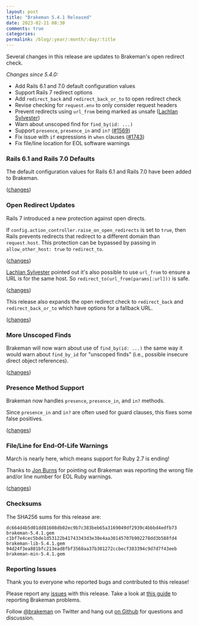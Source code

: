 ```yaml
---
layout: post
title: "Brakeman 5.4.1 Released"
date: 2023-02-21 08:30
comments: true
categories:
permalink: /blog/:year/:month/:day/:title
---
```


Several changes in this release are updates to Brakeman's open redirect check.

_Changes since 5.4.0:_

* Add Rails 6.1 and 7.0 default configuration values
* Support Rails 7 redirect options
* Add `redirect_back` and `redirect_back_or_to` to open redirect check
* Revise checking for `request.env` to only consider request headers
* Prevent redirects using `url_from` being marked as unsafe ([Lachlan Sylvester](https://github.com/lsylvester))
* Warn about unscoped find for `find_by(id: ...)`
* Support `presence`, `presence_in` and `in?` ([#1569](https://github.com/presidentbeef/brakeman/issues/1569))
* Fix issue with `if` expressions in `when` clauses ([#1743](https://github.com/presidentbeef/brakeman/issues/1743))
* Fix file/line location for EOL software warnings

### Rails 6.1 and Rails 7.0 Defaults

The default configuration values for Rails 6.1 and Rails 7.0 have been added to Brakeman.

([changes](https://github.com/presidentbeef/brakeman/pull/1751))

### Open Redirect Updates

Rails 7 introduced a new protection against open directs.

If `config.action_controller.raise_on_open_redirects` is set to `true`, then Rails prevents redirects that redirect to a different domain than `request.host`.
This protection can be bypassed by passing in `allow_other_host: true` to `redirect_to`.

([changes](https://github.com/presidentbeef/brakeman/pull/1755))

[Lachlan Sylvester](https://github.com/lsylvester) pointed out it's also possible to use `url_from` to ensure a URL is for the same host. So `redirect_to(url_from(params[:url]))` is safe.

([changes](https://github.com/presidentbeef/brakeman/pull/1749))

This release also expands the open redirect check to `redirect_back` and `redirect_back_or_to` which have options for a fallback URL.

([changes](https://github.com/presidentbeef/brakeman/pull/1756))

### More Unscoped Finds 

Brakeman will now warn about use of `find_by(id: ...)` the same way it would warn about `find_by_id` for "unscoped finds" (i.e., possible insecure direct object references).

([changes](https://github.com/presidentbeef/brakeman/pull/1748))

### Presence Method Support

Brakeman now handles `presence`, `presence_in`, and `in?` methods.

Since `presence_in` and `in?` are often used for guard clauses, this fixes some false positives.

([changes](https://github.com/presidentbeef/brakeman/pull/1747))

### File/Line for End-Of-Life Warnings

March is nearly here, which means support for Ruby 2.7 is ending!

Thanks to [Jon Burns](https://github.com/jburns42891) for pointing out Brakeman was reporting the wrong file and/or line number for EOL Ruby warnings.

([changes](https://github.com/presidentbeef/brakeman/pull/1761))

### Checksums

The SHA256 sums for this release are:

    dc664d4b5d01dd81608db02ec9b7c383beb65a3169049df2939c4bbbd4edfb73  brakeman-5.4.1.gem
    c1bf7e4cec5bde1d53122b41743343d3e38e4aa30145707b902278dd3b588fd4  brakeman-lib-5.4.1.gem
    94d24f3ea881bfc213ead8fbf3568aa37b301272ccbecf383394c9d7d7f43eeb  brakeman-min-5.4.1.gem

### Reporting Issues

Thank you to everyone who reported bugs and contributed to this release!

Please report any [issues](https://github.com/presidentbeef/brakeman/issues) with this release. Take a look at [this guide](https://github.com/presidentbeef/brakeman/wiki/How-to-Report-a-Brakeman-Issue) to reporting Brakeman problems.

Follow [@brakeman](https://twitter.com/brakeman) on Twitter and hang out [on Github](https://github.com/presidentbeef/brakeman/discussions) for questions and discussion.
